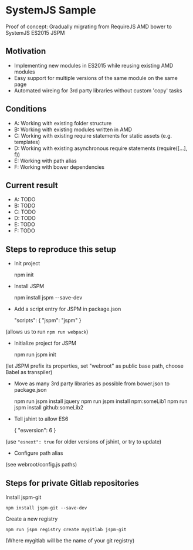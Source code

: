 # SystemJS Sample

Proof of concept: Gradually migrating from RequireJS AMD bower to SystemJS ES2015 JSPM

## Motivation

- Implementing new modules in ES2015 while reusing existing AMD modules
- Easy support for multiple versions of the same module on the same page
- Automated wireing for 3rd party libraries without custom 'copy' tasks

## Conditions

- A: Working with existing folder structure
- B: Working with existing modules written in AMD
- C: Working with existing require statements for static assets (e.g. templates)
- D: Working with existing asynchronous require statements (require([...], f))
- E: Working with path alias
- F: Working with bower dependencies

## Current result

- A: TODO
- B: TODO
- C: TODO
- D: TODO
- E: TODO
- F: TODO

## Steps to reproduce this setup

- Init project

    npm init

- Install JSPM

    npm install jspm --save-dev

- Add a script entry for JSPM in package.json

    "scripts": {
      "jspm": "jspm"
    }

(allows us to run `npm run webpack`)

- Initialize project for JSPM

    npm run jspm init

(let JSPM prefix its properties, set "webroot" as public base path, choose Babel as transpiler)

- Move as many 3rd party libraries as possible from bower.json to package.json

    npm run jspm install jquery
    npm run jspm install npm:someLib1
    npm run jspm install github:someLib2

- Tell jshint to allow ES6

    { "esversion": 6 }

(use `"esnext": true` for older versions of jshint, or try to update)

- Configure path alias

(see webroot/config.js paths)

## Steps for private Gitlab repositories

Install jspm-git

    npm install jspm-git --save-dev


Create a new registry

    npm run jspm registry create mygitlab jspm-git

(Where mygitlab will be the name of your git registry)
